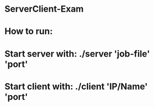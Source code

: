 # ServerClient-Exam

# How to run:
# Start server with: ./server 'job-file'  'port'
# Start client with: ./client 'IP/Name' 'port'
